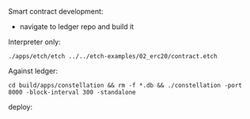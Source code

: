 Smart contract development:

- navigate to ledger repo and build it

Interpreter only:
```
./apps/etch/etch ../../etch-examples/02_erc20/contract.etch
```

Against ledger:
```
cd build/apps/constellation && rm -f *.db && ./constellation -port 8000 -block-interval 300 -standalone
```

deploy:


